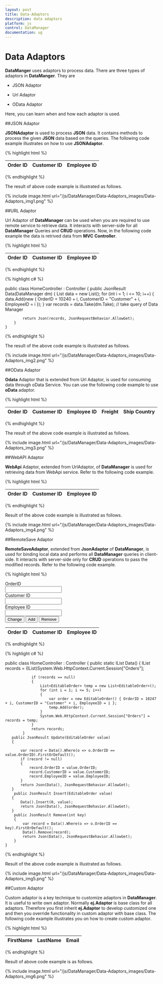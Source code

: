 ```yaml
---
layout: post
title: Data-Adaptors
description: data adaptors
platform: js
control: DataManager
documentation: ug
---
```


# Data Adaptors

**DataManger** uses adaptors to process data. There are three types of adaptors in **DataManger**. They are

* JSON Adaptor

* Url Adaptor

* OData Adaptor

Here, you can learn when and how each adaptor is used.

##JSON Adaptor

**JSONAdaptor** is used to process **JSON** data. It contains methods to process the given **JSON** data based on the queries. The following code example illustrates on how to use **JSONAdaptor**.


{% highlight html %}

<body>
   <div class="datatable">
      <table id="table1" class="table table-striped table-bordered" style="width:700px">
         <thead>
            <tr>
               <th>Order ID</th>
               <th>Customer ID</th>
               <th>Employee ID</th>
            </tr>
         </thead>
         <tbody></tbody>
      </table>
   </div>
   <script type="text/javascript">
      $(function () {
      
          var data = [{ OrderID: 10248, CustomerID: "VINET", EmployeeID: 5 },
      { OrderID: 10249, CustomerID: "AANAR", EmployeeID: 9 },
      { OrderID: 10250, CustomerID: "VICTE", EmployeeID: 2 },
      { OrderID: 10251, CustomerID: "TOMSP", EmployeeID: 7 },
      { OrderID: 10252, CustomerID: "SUPRD", EmployeeID: 6 }];
      
          var dataManager = ej.DataManager(data);
          $("#table1 tbody").html($("#tableTemplate")
                     .render(dataManager.executeLocal(new ej.Query().take(3))));
      });
   </script>
   <script id="tableTemplate" type="text/x-jsrender">
      <tr>
          <td>{{>OrderID}}</td>
          <td>{{>CustomerID}}</td>
          <td>{{>EmployeeID)}}</td>
      </tr>
   </script>
</body>

{% endhighlight %}


The result of above code example is illustrated as follows.


{% include image.html url="/js/DataManager/Data-Adaptors_images/Data-Adaptors_img1.png" %}

##URL Adaptor

Url Adaptor of **DataManager** can be used when you are required to use remote service to retrieve data. It interacts with server-side for all **DataManager** Queries and **CRUD** operations. Now, in the following code example the data is retrived data from **MVC** **Controller**. 

{% highlight html %}

<body>
   <div class="datatable">
      <table id="table1" class="table table-striped table-bordered" style="width:700px">
         <thead>
            <tr>
               <th>Order ID</th>
               <th>Customer ID</th>
               <th>Employee ID</th>
            </tr>
         </thead>
         <tbody></tbody>
      </table>
   </div>
   <script type="text/javascript">
      $(function () {
          var dataManager = ej.DataManager({ url: "Home/Data", adaptor: new ej.UrlAdaptor() });
          var query = ej.Query().take(3);
          var execute = dataManager.executeQuery(query) // executing query
                 .done(function (e) {
                     $("#table1 tbody").html($("#tableTemplate").render(e.result));
                 });
      });
   </script>
   <script id="tableTemplate" type="text/x-jsrender">
      <tr>
          <td>{{>OrderID}}</td>
          <td>{{>CustomerID}}</td>
          <td>{{>EmployeeID)}}</td>
      </tr>
   </script>
</body>

{% endhighlight %}



{% highlight c# %}

  public class HomeController : Controller
    {
       public JsonResult Data(DataManager dm)
        {
            List<Object> data = new List<object>();
            for (int i = 1; i <= 10; i++)
            {
                data.Add(new { OrderID = 10240 + i, CustomerID = "Customer" + i, EmployeeID = i });
            }
            var records = data.Take(dm.Take); // take query of Data Manager

            return Json(records, JsonRequestBehavior.AllowGet);
        }
    }

{% endhighlight %}


The result of the above code example is illustrated as follows.


{% include image.html url="/js/DataManager/Data-Adaptors_images/Data-Adaptors_img2.png" %}

##OData Adaptor

**Odata** Adaptor that is extended from Url Adaptor, is used for consuming data through oData Service. You can use the following code example to use **oData** adaptor.


{% highlight html %}

<body>
   <div class="datatable">
      <table id="table1" class="table table-striped table-bordered" style="width:700px">
         <thead>
            <tr>
               <th>Order ID</th>
               <th>Customer ID</th>
               <th>Employee ID</th>
               <th>Freight</th>
               <th>Ship Country</th>
            </tr>
         </thead>
         <tbody></tbody>
      </table>
   </div>
   <script type="text/javascript">
      $(function () {// Document is ready.
          //oData Adaptor with DataManager
          var dataManager = ej.DataManager({
              url: "http://mvc.syncfusion.com/Services/Northwnd.svc/Orders",
              crossDomain: true,
              offline: true
          });
          var query = ej.Query()
              .select("OrderID", "CustomerID", "EmployeeID", "Freight", "ShipCountry").take(10)
          var execute = dataManager.executeQuery(query) // executing query
                 .done(function (e) {
                     $("#table1 tbody").html($("#tableTemplate").render(e.result));
                 });
      });
   </script>
   <script id="tableTemplate" type="text/x-jsrender">
      <tr>
          <td>{{>OrderID}}</td>
          <td>{{>CustomerID}}</td>
          <td>{{>EmployeeID)}}</td>
          <td>{{>Freight}}</td>
          <td>{{>ShipCountry}}</td>
      </tr>
   </script>
</body>

{% endhighlight %}


The result of the above code example is illustrated as follows.



{% include image.html url="/js/DataManager/Data-Adaptors_images/Data-Adaptors_img3.png" %}

##WebAPI Adaptor

**WebApi** Adaptor, extended from UrlAdaptor, of **DataManager** is used for retrieving data from WebApi service. Refer to the following code example.


{% highlight html %}

<body>
   <div class="datatable">
      <table id="table1" class="table table-striped table-bordered" style="width:700px">
         <thead>
            <tr>
               <th>Order ID</th>
               <th>Customer ID</th>
               <th>Employee ID</th>
            </tr>
         </thead>
         <tbody></tbody>
      </table>
   </div>
   <script type="text/javascript">
      $(function () {
          var dataManager = ej.DataManager({ url: "http://mvc.syncfusion.com/UGService/api/Orders", crossDomain: true, adaptor: new ej.WebApiAdaptor() });
          var query = ej.Query()
              .select("OrderID", "CustomerID", "EmployeeID").take(5)
          var execute = dataManager.executeQuery(query) // executing query
                 .done(function (e) {
                     $("#table1 tbody").html($("#tableTemplate").render(e.result));
                 });
      
          $("#table1 tbody").html($("#tableTemplate")
                     .render(dataManager.executeQuery(new ej.Query().take(3))));
      });
   </script>
   <script id="tableTemplate" type="text/x-jsrender">
      <tr>
          <td>{{>OrderID}}</td>
          <td>{{>CustomerID}}</td>
          <td>{{>EmployeeID)}}</td>
      </tr>
   </script>
</body>

{% endhighlight %}



Result of the above code example is illustrated as follows.



{% include image.html url="/js/DataManager/Data-Adaptors_images/Data-Adaptors_img4.png" %}

##RemoteSave Adaptor

**RemoteSaveAdaptor**, extended from **JsonAdaptor** of **DataManager**, is used for binding local data and performs all **DataManager** queries in client-side. It interacts with server-side only for **CRUD** operations to pass the modified records. Refer to the following code example.


{% highlight html %}

<body>
   <div>
      <div class="row">
         <div class="col-md-3">
            OrderID
         </div>
         <div class="col-md-3">
            <input id="OrderID" class="e-ejinputtext" type="text" value="" />
         </div>
      </div>
      <div class="row">
         <div class="col-md-3">
            Customer ID
         </div>
         <div class="col-md-3">
            <input id="CustomerID" class="e-ejinputtext" type="text" value="" />
         </div>
      </div>
      <div class="row">
         <div class="col-md-3">
            Employee ID
         </div>
         <div class="col-md-3">
            <input id="EmployeeID" class="e-ejinputtext" type="text" value="" />
         </div>
      </div>
      <div class="row">
         <div class="col-md-3">
            <input type="button" value="Change" />
            <input type="button" value="Add" />
            <input type="button" value="Remove" />
         </div>
      </div>
   </div>
   <div class="datatable">
      <table id="table1" class="table table-striped table-bordered" style="width:700px">
         <thead>
            <tr>
               <th>Order ID</th>
               <th>Customer ID</th>
               <th>Employee ID</th>
            </tr>
         </thead>
         <tbody></tbody>
      </table>
   </div>
   <script type="text/javascript">
      $(function () {
          var records = [{ OrderID: 10248, CustomerID: "Customer1", EmployeeID: 1 },
                    { OrderID: 10249, CustomerID: "Customer2", EmployeeID: 2 },
                    { OrderID: 10250, CustomerID: "Customer3", EmployeeID: 3 },
                    { OrderID: 10251, CustomerID: "Customer4", EmployeeID: 4 },
                    { OrderID: 10252, CustomerID: "Customer5", EmployeeID: 5 }];
          window.DataManager = ej.DataManager({ json: records, adaptor: new ej.remoteSaveAdaptor(), updateUrl: "Home/Update",insertUrl:"Home/Insert",removeUrl: "Home/Remove", offline:false });
      
          $("#table1 tbody").html($("#tableTemplate").render(window.DataManager.dataSource.json));
      
          $("input:button").ejButton({
              click: function (args) {
                  if (document.activeElement.value == "Change") {
                     var data = window.DataManager.executeLocal(new ej.Query().where("OrderID", ej.FilterOperators.equal, $("#OrderID").val(), 10));
                      if (data.length) {
                          data[0].OrderID = $("#OrderID").val();
                          data[0].CustomerID = $("#CustomerID").val();
                          data[0].EmployeeID = $("#EmployeeID").val();
                          window.DataManager.update("OrderID", data[0]).done(function (e) {
                              $("#table1").find("tbody").empty().html($("#tableTemplate").render(e));
                              window.DataManager.dataSource.json = e;
                              window.changes = null;
                              $(".e-ejinputtext").val("");
                          })
                      }
                  }
                  if (document.activeElement.value == "Add") {
                      var data = {OrderID: $("#OrderID").val(), CustomerID:$("#CustomerID").val(), EmployeeID: $("#EmployeeID").val()};
                          window.DataManager.insert(data).done(function (e) {
                              $("#table1").find("tbody").empty().html($("#tableTemplate").render(e.record));
                              window.DataManager.dataSource.json = e.record;
                              window.changes = null;
                              $(".e-ejinputtext").val("");
                          })
                  }
                  if (document.activeElement.value == "Remove") {
                      var data = $("#OrderID").val();
                      if (data.length) {
                          window.DataManager.remove("OrderID", data).done(function (e) {
                              $("#table1").find("tbody").empty().html($("#tableTemplate").render(e));
                              window.DataManager.dataSource.json = e;
                              window.changes = null;
                              $(".e-ejinputtext").val("");
                          })
                      }       
                  }
              }
          });
      });
   </script>
   <script id="tableTemplate" type="text/x-jsrender">
      <tr>
          <td>{{>OrderID}}</td>
          <td>{{>CustomerID}}</td>
          <td>{{>EmployeeID)}}</td>
      </tr>
   </script>
</body>

{% endhighlight %}



{% highlight c# %}

 public class HomeController : Controller
    {
            public static IList<EditableOrder> Data()
            {
                IList<EditableOrder> records = (IList<EditableOrder>)System.Web.HttpContext.Current.Session["Orders"];

                if (records == null)
                {
                    List<EditableOrder> temp = new List<EditableOrder>();
                    for (int i = 1; i <= 5; i++)
                    {
                        var order = new EditableOrder() { OrderID = 10247 + i, CustomerID = "Customer" + i, EmployeeID = i };
                        temp.Add(order);
                    }
                    System.Web.HttpContext.Current.Session["Orders"] = records = temp;
                }
                return records;
            }
       public JsonResult Update(EditableOrder value)
       {

           var record = Data().Where(o => o.OrderID == value.OrderID).FirstOrDefault();
           if (record != null)
           {
               record.OrderID = value.OrderID;
               record.CustomerID = value.CustomerID;
               record.EmployeeID = value.EmployeeID;
           }
           return Json(Data(), JsonRequestBehavior.AllowGet);
       }
        public JsonResult Insert(EditableOrder value)
       {
           Data().Insert(0, value);
           return Json(Data(), JsonRequestBehavior.AllowGet);
       }
        public JsonResult Remove(int key)
        {
            var record = Data().Where(o => o.OrderID == key).FirstOrDefault();
            Data().Remove(record);
            return Json(Data(), JsonRequestBehavior.AllowGet);
        }
    }


{% endhighlight %}



Result of the above code example is illustrated as follows.



{% include image.html url="/js/DataManager/Data-Adaptors_images/Data-Adaptors_img5.png" %}



##Custom Adaptor

Custom adaptor is a key technique to customize adaptors in **DataManager**. It is useful to write own adaptor. Normally **ej.Adaptor** is base class for all adaptors. Therefore you first inherit **ej.Adaptor** to develop customized one and then you override functionality in custom adaptor with base class. The following code example illustrates you on how to create custom adaptor.

{% highlight html %}

<body>
   <div class="datatable">
      <table id="table1" class="table table-striped table-bordered" style="width:700px">
         <thead>
            <tr>
               <th>FirstName</th>
               <th>LastName</th>
               <th>Email</th>
            </tr>
         </thead>
         <tbody></tbody>
      </table>
   </div>
   <script type="text/javascript">
      $(function () {// Document is ready.
      
          //new custom adaptor implementation
      
          //able to implement more option in custom adaptor other than insert
      
          var customAdaptor = new ej.Adaptor().extend({
      
              insert: function (dm, data) {
      
                  return dm.dataSource.json.push(data);
      
              },
      
              processQuery: ej.JsonAdaptor.prototype.processQuery // reused process query from json adaptor
      
          });
      
          window.gridData = [
      
              { FirstName: "john", LastName: "beckett", Email: "john@syncfusion.com" },
              { FirstName: "ben", LastName: "beckett", Email: "ben@syncfusion.com" },
              { FirstName: "andrew", LastName: "beckett", Email: "andrew@syncfusion.com" }
          ];
      
          var dataManager = new ej.DataManager(window.gridData);
          // assigning custom adaptor to datamanager
      
          dataManager.adaptor = new customAdaptor();
      
          // insert from custom adaptor usage
      
          dataManager.insert({ FirstName: "joel", LastName: "beckett", Email: "joel@syncfusion.com" });
          
      $("#table1 tbody").html($("#tableTemplate")
             .render(dataManager.executeLocal(new ej.Query())));
      });
      
   </script>
   <script id="tableTemplate" type="text/x-jsrender">
      <tr>
          <td>{{>FirstName}}</td>
          <td>{{>LastName}}</td>
          <td>{{>Email)}}</td>
      </tr>
   </script>
</body>

{% endhighlight %}

Result of above code example is as follows.

{% include image.html url="/js/DataManager/Data-Adaptors_images/Data-Adaptors_img6.png" %}

